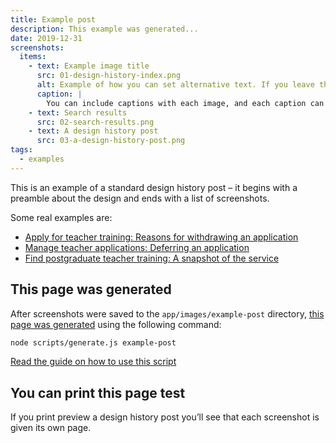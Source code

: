 ```yaml
---
title: Example post
description: This example was generated...
date: 2019-12-31
screenshots:
  items:
    - text: Example image title
      src: 01-design-history-index.png
      alt: Example of how you can set alternative text. If you leave this off, the default alt text will be 'Screenshot of [image title]'.
      caption: |
        You can include captions with each image, and each caption can include markdown. This is a screenshot of the [index page](/).
    - text: Search results
      src: 02-search-results.png
    - text: A design history post
      src: 03-a-design-history-post.png
tags:
  - examples
---
```


This is an example of a standard design history post – it begins with a preamble about the design and ends with a list of screenshots.

Some real examples are:

- [Apply for teacher training: Reasons for withdrawing an application](https://becoming-a-teacher.design-history.education.gov.uk/apply-for-teacher-training/reason-for-withdraw/)
- [Manage teacher applications: Deferring an application](https://becoming-a-teacher.design-history.education.gov.uk/manage-teacher-training-applications/deferring-applications-to-the-next-cycle/)
- [Find postgraduate teacher training: A snapshot of the service](https://becoming-a-teacher.design-history.education.gov.uk/find-teacher-training/find-december-2019/)

## This page was generated

After screenshots were saved to the `app/images/example-post` directory, [this page was generated](https://github.com/x-govuk/govuk-design-history-template/pull/11/commits/473f5aca5d978a3d18ac188b98c6c8ef6c000713) using the following command:

```bash
node scripts/generate.js example-post
```

[Read the guide on how to use this script](https://x-govuk.github.io/govuk-design-history/generate-a-page-of-screenshots/#generate-a-page-of-screenshots-from-a-folder-of-images)

## You can print this page test

If you print preview a design history post you’ll see that each screenshot is given its own page.
